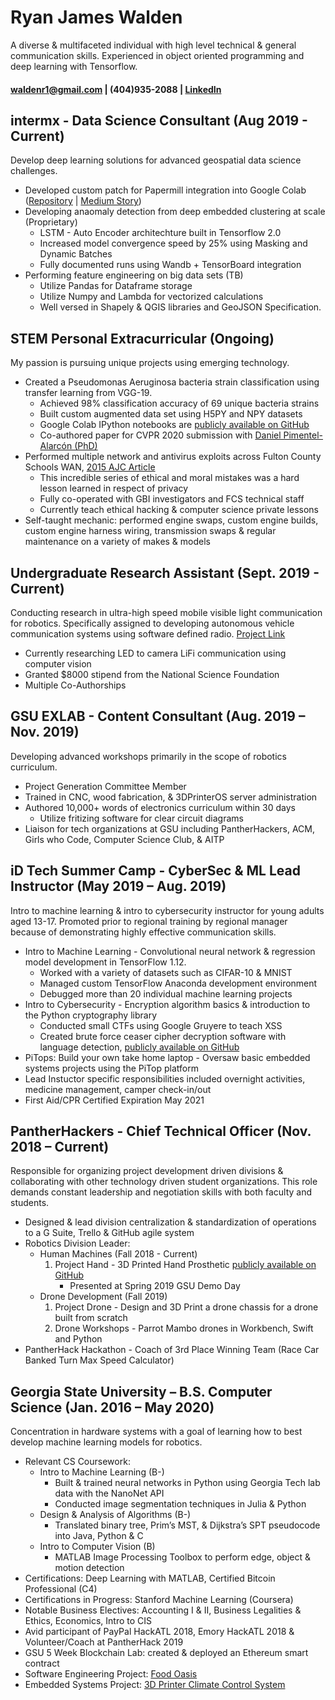 # Ryan James Walden  
A diverse & multifaceted individual with high level technical & general communication skills. Experienced in object oriented programming and deep learning with Tensorflow.

#### [waldenr1@gmail.com](mailto:waldenr1@gmail.com) | (404)935-2088 | [LinkedIn](https://www.linkedin.com/in/ryan-walden-28771a8b/) 

## intermx - Data Science Consultant (Aug 2019 - Current)
Develop deep learning solutions for advanced geospatial data science challenges.
+ Developed custom patch for Papermill integration into Google Colab ([Repository](https://github.com/rjdoubleu/Colab-Papermill-Patch) | [Medium Story](https://medium.com/@ryanwalden/how-to-use-papermill-in-google-colab-9f83df1dcb70))
+ Developing anaomaly detection from deep embedded clustering at scale (Proprietary)
	- LSTM - Auto Encoder architechture built in Tensorflow 2.0
	- Increased model convergence speed by 25% using Masking and Dynamic Batches 
	- Fully documented runs using Wandb + TensorBoard integration
+ Performing feature engineering on big data sets (TB)
	- Utilize Pandas for Dataframe storage
	- Utilize Numpy and Lambda for vectorized calculations
	- Well versed in Shapely & QGIS libraries and GeoJSON Specification. 

## STEM Personal Extracurricular (Ongoing)
My passion is pursuing unique projects using emerging technology.
+ Created a Pseudomonas Aeruginosa bacteria strain classification using transfer learning from VGG-19.
	- Achieved 98% classification accuracy of 69 unique bacteria strains
	- Built custom augmented data set using H5PY and NPY datasets
	- Google Colab IPython notebooks are [publicly available on GitHub](https://github.com/rjdoubleu/Pseudomonas-Aeruginosa-Colony-Classification)
	- Co-authored paper for CVPR 2020 submission with [Daniel Pimentel-Alarcón (PhD)](https://danielpimentel.github.io/)
+ Performed multiple network and antivirus exploits across Fulton County Schools WAN, [2015 AJC Article](https://www.ajc.com/news/north-springs-student-accused-hacking-system-changing-grades/oUaGYBoPcynVYKoFG4zFdL/)
	- This incredible series of ethical and moral mistakes was a hard lesson learned in respect of privacy
	- Fully co-operated with GBI investigators and FCS technical staff
	- Currently teach ethical hacking & computer science private lessons
+ Self-taught mechanic: performed engine swaps, custom engine builds, custom engine harness wiring, transmission swaps & regular maintenance on a variety of makes & models

## Undergraduate Research Assistant (Sept. 2019 - Current)
Conducting research in ultra-high speed mobile visible light communication for robotics. Specifically assigned to developing autonomous vehicle communication systems using software defined radio. [Project Link](https://sites.google.com/view/highspeedmobilevlc/home)
+   Currently researching LED to camera LiFi communication using computer vision
+   Granted $8000 stipend from the National Science Foundation
+   Multiple Co-Authorships

## GSU EXLAB - Content Consultant  (Aug. 2019 – Nov. 2019)
Developing advanced workshops primarily in the scope of robotics curriculum. 
+ Project Generation Committee Member
+ Trained in CNC, wood fabrication, & 3DPrinterOS server administration
+ Authored 10,000+ words of electronics curriculum within 30 days
	- Utilize fritizing software for clear circuit diagrams
+ Liaison for tech organizations at GSU including PantherHackers, ACM, Girls who Code, Computer Science Club, & AITP

## iD Tech Summer Camp - CyberSec & ML Lead Instructor  (May 2019 – Aug. 2019)
Intro to machine learning & intro to cybersecurity instructor for young adults aged 13-17. Promoted prior to regional training by regional manager because of demonstrating highly effective communication skills.
+   Intro to Machine Learning - Convolutional neural network & regression model development in TensorFlow 1.12. 
	- Worked with a variety of datasets such as CIFAR-10 & MNIST
	- Managed custom TensorFlow Anaconda development environment 
	- Debugged more than 20 individual machine learning projects
+   Intro to Cybersecurity - Encryption algorithm basics & introduction to the Python cryptography library 
	- Conducted small CTFs using Google Gruyere to teach XSS
	- Created brute force ceaser cipher decryption software with language detection, [publicly available on GitHub](https://github.com/rjdoubleu/Caesar-Cipher-Brute-Force)
+   PiTops: Build your own take home laptop  - Oversaw basic embedded systems projects using the PiTop platform
+   Lead Instuctor specific responsibilities included overnight activities, medicine management, camper check-in/out
+   First Aid/CPR Certified Expiration May 2021

## PantherHackers - Chief Technical Officer  (Nov. 2018 – Current)
Responsible for organizing project development driven divisions & collaborating with other technology driven student organizations. This role demands constant leadership and negotiation skills with both faculty and students.
+   Designed & lead division centralization & standardization of operations to a G Suite, Trello & GitHub agile system
+   Robotics Division Leader:
	- Human Machines (Fall 2018 - Current)
		1. Project Hand - 3D Printed Hand Prosthetic [publicly available on GitHub](https://github.com/rjdoubleu/Human-Machines)
			+ Presented at Spring 2019 GSU Demo Day
	- Drone Development (Fall 2019)
		1. Project Drone - Design and 3D Print a drone chassis for a drone built from scratch
		1. Drone Workshops - Parrot Mambo drones in Workbench, Swift and Python
+   PantherHack Hackathon - Coach of 3rd Place Winning Team (Race Car Banked Turn Max Speed Calculator)

## Georgia State University – B.S. Computer Science  (Jan. 2016 – May 2020)
Concentration in hardware systems with a goal of learning how to best develop machine learning models  for robotics.
+ Relevant CS Coursework:
	+ Intro to Machine Learning (B-)
		+ Built & trained neural networks in Python using Georgia Tech lab data with the NanoNet API
		+ Conducted image segmentation techniques in Julia & Python
	+ Design & Analysis of Algorithms (B-)
		+ Translated binary tree, Prim’s MST, & Dijkstra’s SPT pseudocode into Java, Python & C
	+ Intro to Computer Vision (B)
		+ MATLAB Image Processing Toolbox to perform edge, object & motion detection
+ Certifications: Deep Learning with MATLAB, Certified Bitcoin Professional (C4)
+ Certifications in Progress: Stanford Machine Learning (Coursera)
+ Notable Business Electives: Accounting I & II, Business Legalities & Ethics, Economics, Intro to CIS
+ Avid participant of PayPal HackATL 2018, Emory HackATL 2018 & Volunteer/Coach at PantherHack 2019
+ GSU 5 Week Blockchain Lab: created & deployed an Ethereum smart contract
+ Software Engineering Project: [Food Oasis](https://github.com/Food-Oasis)
+ Embedded Systems Project: [3D Printer Climate Control System](https://github.com/rjdoubleu/3D-Printer-Climate-Control)
